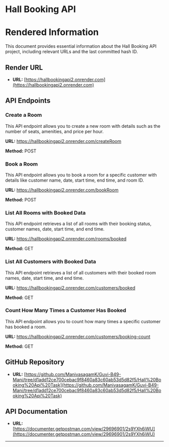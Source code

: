 # Hall Booking API

# Rendered Information

This document provides essential information about the Hall Booking API project, including relevant URLs and the last committed hash ID.

## Render URL

- **URL:** [https://hallbookingapi2.onrender.com](https://hallbookingapi2.onrender.com)

## API Endpoints

### Create a Room

This API endpoint allows you to create a new room with details such as the number of seats, amenities, and price per hour.

**URL:** https://hallbookingapi2.onrender.com/createRoom

**Method:** POST

### Book a Room

This API endpoint allows you to book a room for a specific customer with details like customer name, date, start time, end time, and room ID.

**URL:** https://hallbookingapi2.onrender.com/bookRoom

**Method:** POST

### List All Rooms with Booked Data

This API endpoint retrieves a list of all rooms with their booking status, customer names, date, start time, and end time.

**URL:** https://hallbookingapi2.onrender.com/rooms/booked

**Method:** GET

### List All Customers with Booked Data

This API endpoint retrieves a list of all customers with their booked room names, date, start time, and end time.

**URL:** https://hallbookingapi2.onrender.com/customers/booked

**Method:** GET

### Count How Many Times a Customer Has Booked

This API endpoint allows you to count how many times a specific customer has booked a room.

**URL:** https://hallbookingapi2.onrender.com/customers/booking-count

**Method:** GET

## GitHub Repository

- **URL:** [https://github.com/ManivasagamK/Guvi-B49-Mani/tree/d1add12ce700cebac9f8460a83c60ab53d5d82f5/Hall%20Booking%20Api%20Task](https://github.com/ManivasagamK/Guvi-B49-Mani/tree/d1add12ce700cebac9f8460a83c60ab53d5d82f5/Hall%20Booking%20Api%20Task)

## API Documentation

- **URL:** [https://documenter.getpostman.com/view/29696901/2s9YXh6iWU](https://documenter.getpostman.com/view/29696901/2s9YXh6iWU)


----------------------------------------------------------------------------------------------------------------------------------